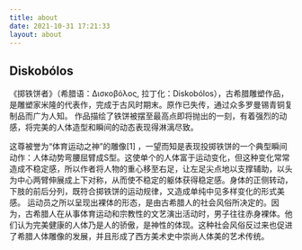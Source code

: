 ```yaml
---
title: about
date: 2021-10-31 17:21:33
layout: about
---
```


## Diskobólos

《掷铁饼者》（希腊语：Δισκοβόλος, 拉丁化：Diskobólos），古希腊雕塑作品，是雕塑家米隆的代表作，完成于古风时期末。原作已失传，通过众多罗曼锡青铜复制品而广为人知。 作品描绘了铁饼被摆至最高点即将抛出的一刻，有着强烈的动感，将完美的人体造型和瞬间的动态表现得淋漓尽致。

这尊被誉为“体育运动之神”的雕像[1] ，一望而知是表现投掷铁饼的一个典型瞬间动作：人体动势弯腰屈臂成S型。这使单个的人体富于运动变化，但这种变化常常造成不稳定感，所以作者将人物的重心移至右足，让左足尖点地以支撑辅助，以头为中心两臂伸展成上下对称，从而使不稳定的躯体获得稳定感。身体的正侧转动，下肢的前后分列，既符合掷铁饼的运动规律，又造成单纯中见多样变化的形式美感。 运动员之所以呈现出裸体的形态，是由古希腊人的社会风俗所决定的。因为，古希腊人在从事体育运动和宗教性的文艺演出活动时，男子往往赤身裸体。他们认为完美健康的人体乃是人的骄傲，是神性的体现。这种社会风俗反过来也促进了希腊人体雕像的发展，并且形成了西方美术史中崇尚人体美的艺术传统。
